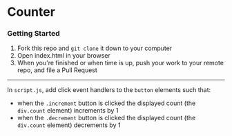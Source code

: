 # Counter

### Getting Started

1. Fork this repo and `git clone` it down to your computer
1. Open index.html in your browser
1. When you're finished or when time is up, push your work to your remote repo, and file a Pull Request

---

In `script.js`, add click event handlers to the `button` elements such that:
- when the `.increment` button is clicked the displayed count (the `div.count` element) increments by 1
- when the `.decrement` button is clicked the displayed count (the `div.count` element) decrements by 1
